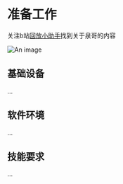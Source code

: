 # 准备工作
关注b站[回放小助手](https://space.bilibili.com/9555353/channel/seriesdetail?sid=4333259)找到关于泉哥的内容

![An image](/images/quan/xiaozhushou.png)
## 基础设备
...

## 软件环境
...

## 技能要求
...
    
